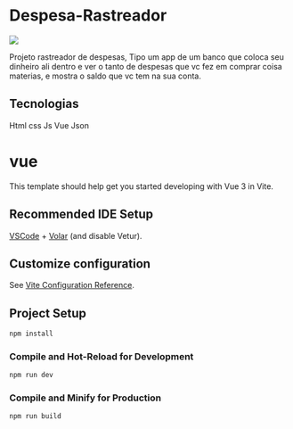 # Despesa-Rastreador

<img src="https://i.pinimg.com/originals/b9/35/bd/b935bdac224ed352febf859cad7a1f14.jpg" />

Projeto rastreador de despesas, Tipo um app de um banco que coloca seu dinheiro ali dentro e ver o tanto de despesas que vc fez em comprar coisa materias, e mostra o saldo que vc tem na sua conta.

## Tecnologias
 
Html
css
Js
Vue
Json


# vue

This template should help get you started developing with Vue 3 in Vite.

## Recommended IDE Setup

[VSCode](https://code.visualstudio.com/) + [Volar](https://marketplace.visualstudio.com/items?itemName=Vue.volar) (and disable Vetur).

## Customize configuration

See [Vite Configuration Reference](https://vitejs.dev/config/).

## Project Setup

```sh
npm install
```

### Compile and Hot-Reload for Development

```sh
npm run dev
```

### Compile and Minify for Production

```sh
npm run build
```
